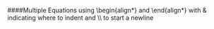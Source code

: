 ####Multiple Equations
 using \begin{align\*} and \end{align\*} with & indicating where to indent and \\\\ to start a newline
